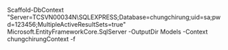 ﻿Scaffold-DbContext "Server=TCSVN00034N\SQLEXPRESS;Database=chungchirung;uid=sa;pwd=123456;MultipleActiveResultSets=true" Microsoft.EntityFrameworkCore.SqlServer -OutputDir Models -Context chungchirungContext -f